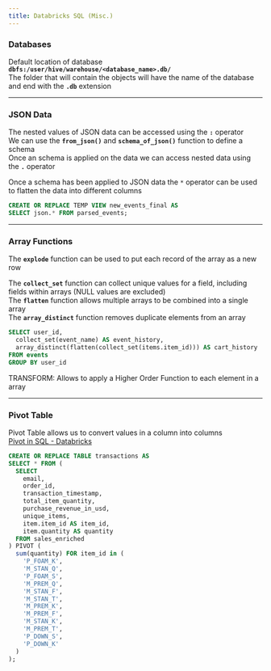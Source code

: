 ```yaml
---
title: Databricks SQL (Misc.)
---
```


### Databases

Default location of database  **`dbfs:/user/hive/warehouse/<database_name>.db/`**  
The folder that will contain the objects will have the name of the database and end with the **`.db`** extension

---

### JSON Data

The nested values of JSON data can be accessed using the **`:`** operator  
We can use the **`from_json()`** and **`schema_of_json()`** function to define a schema  
Once an schema is applied on the data we can access nested data using the **`.`** operator

Once a schema has been applied to JSON data the `*` operator can be used to flatten the data into different columns

````sql
CREATE OR REPLACE TEMP VIEW new_events_final AS
SELECT json.* FROM parsed_events;
````

---

### Array Functions

The **`explode`** function can be used to put each record of the array as a new row

The **`collect_set`** function can collect unique values for a field, including fields within arrays (NULL values are excluded)  
The **`flatten`** function allows multiple arrays to be combined into a single array  
The **`array_distinct`** function removes duplicate elements from an array

````sql
SELECT user_id,
  collect_set(event_name) AS event_history,
  array_distinct(flatten(collect_set(items.item_id))) AS cart_history
FROM events
GROUP BY user_id
````

TRANSFORM: Allows to apply a Higher Order Function to each element in a array

---

### Pivot Table

Pivot Table allows us to convert values in a column into columns  
[Pivot in SQL - Databricks](https://docs.databricks.com/_static/notebooks/pivot-in-sql.html)

````sql
CREATE OR REPLACE TABLE transactions AS
SELECT * FROM (
  SELECT
    email,
    order_id,
    transaction_timestamp,
    total_item_quantity,
    purchase_revenue_in_usd,
    unique_items,
    item.item_id AS item_id,
    item.quantity AS quantity
  FROM sales_enriched
) PIVOT (
  sum(quantity) FOR item_id in (
    'P_FOAM_K',
    'M_STAN_Q',
    'P_FOAM_S',
    'M_PREM_Q',
    'M_STAN_F',
    'M_STAN_T',
    'M_PREM_K',
    'M_PREM_F',
    'M_STAN_K',
    'M_PREM_T',
    'P_DOWN_S',
    'P_DOWN_K'
  )
);
````